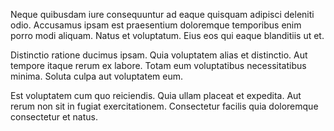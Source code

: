 Neque quibusdam iure consequuntur ad eaque quisquam adipisci deleniti odio. Accusamus ipsam est praesentium doloremque temporibus enim porro modi aliquam. Natus et voluptatum. Eius eos qui eaque blanditiis ut et.
 Distinctio ratione ducimus ipsam. Quia voluptatem alias et distinctio. Aut tempore itaque rerum ex labore. Totam eum voluptatibus necessitatibus minima. Soluta culpa aut voluptatem eum.
 Est voluptatem cum quo reiciendis. Quia ullam placeat et expedita. Aut rerum non sit in fugiat exercitationem. Consectetur facilis quia doloremque consectetur et natus.